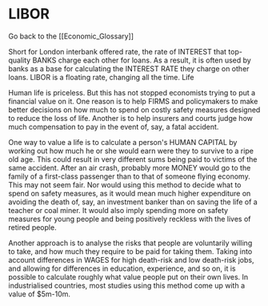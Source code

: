 # LIBOR

Go back to the [[Economic_Glossary]]


Short for London interbank offered rate, the rate of INTEREST that top-quality BANKS charge each other for loans. As a result, it is often used by banks as a base for calculating the INTEREST RATE they charge on other loans. LIBOR is a floating rate, changing all the time.
Life

Human life is priceless. But this has not stopped economists trying to put a financial value on it. One reason is to help FIRMS and policymakers to make better decisions on how much to spend on costly safety measures designed to reduce the loss of life. Another is to help insurers and courts judge how much compensation to pay in the event of, say, a fatal accident.

One way to value a life is to calculate a person's HUMAN CAPITAL by working out how much he or she would earn were they to survive to a ripe old age. This could result in very different sums being paid to victims of the same accident. After an air crash, probably more MONEY would go to the family of a first-class passenger than to that of someone flying economy. This may not seem fair. Nor would using this method to decide what to spend on safety measures, as it would mean much higher expenditure on avoiding the death of, say, an investment banker than on saving the life of a teacher or coal miner. It would also imply spending more on safety measures for young people and being positively reckless with the lives of retired people.

Another approach is to analyse the risks that people are voluntarily willing to take, and how much they require to be paid for taking them. Taking into account differences in WAGES for high death-risk and low death-risk jobs, and allowing for differences in education, experience, and so on, it is possible to calculate roughly what value people put on their own lives. In industrialised countries, most studies using this method come up with a value of $5m-10m.

